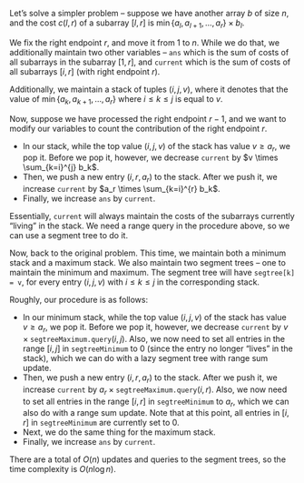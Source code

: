 Let’s solve a simpler problem – suppose we have another array $b$ of size $n$, and the cost $c(l, r)$ of a subarray $[l, r]$ is $\min\{a_l, a_{l+1}, \ldots, a_r\} \times b_l$.

We fix the right endpoint $r$, and move it from $1$ to $n$. While we do that, we additionally maintain two other variables – `ans` which is the sum of costs of all subarrays in the subarray $[1, r]$, and `current` which is the sum of costs of all subarrays $[i, r]$ (with right endpoint $r$).

Additionally, we maintain a stack of tuples $(i, j, v)$, where it denotes that the value of $\min\{a_k, a_{k+1}, \ldots, a_r\}$ where $i \leq k \leq j$ is equal to $v$.

Now, suppose we have processed the right endpoint $r-1$, and we want to modify our variables to count the contribution of the right endpoint $r$.

- In our stack, while the top value $(i, j, v)$ of the stack has value $v \geq a_r$, we pop it. Before we pop it, however, we decrease `current` by $v \times \sum_{k=i}^{j} b_k$.
- Then, we push a new entry $(i, r, a_r)$ to the stack. After we push it, we increase `current` by $a_r \times \sum_{k=i}^{r} b_k$.
- Finally, we increase `ans` by `current`.

Essentially, `current` will always maintain the costs of the subarrays currently “living” in the stack. We need a range query in the procedure above, so we can use a segment tree to do it.

Now, back to the original problem. This time, we maintain both a minimum stack and a maximum stack. We also maintain two segment trees – one to maintain the minimum and maximum. The segment tree will have `segtree[k] = v`, for every entry $(i, j, v)$ with $i \leq k \leq j$ in the corresponding stack.

Roughly, our procedure is as follows:

- In our minimum stack, while the top value $(i, j, v)$ of the stack has value $v \geq a_r$, we pop it. Before we pop it, however, we decrease `current` by $v \times \texttt{segtreeMaximum.query}(i, j)$. Also, we now need to set all entries in the range $[i, j]$ in `segtreeMinimum` to $0$ (since the entry no longer “lives” in the stack), which we can do with a lazy segment tree with range sum update.
- Then, we push a new entry $(i, r, a_r)$ to the stack. After we push it, we increase `current` by $a_r \times \texttt{segtreeMaximum.query}(i, r)$. Also, we now need to set all entries in the range $[i, r]$ in `segtreeMinimum` to $a_r$, which we can also do with a range sum update. Note that at this point, all entries in $[i, r]$ in `segtreeMinimum` are currently set to $0$.
- Next, we do the same thing for the maximum stack.
- Finally, we increase `ans` by `current`.

There are a total of $O(n)$ updates and queries to the segment trees, so the time complexity is $O(n \log n)$.